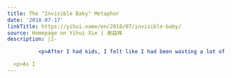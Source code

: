 ```yaml
---
title: The "Invisible Baby" Metaphor
date: '2018-07-17'
linkTitle: https://yihui.name/en/2018/07/invisible-baby/
source: Homepage on Yihui Xie | 谢益辉
description: |2-

          <p>After I had kids, I felt like I had been wasting a lot of time in my earlier life, and should have gotten many more things done: what a great amount of free time I had back then! Of course, that was just my fantasy. If I had no kids, there would surely be other things to fill up my time, and I wouldn&rsquo;t really be more productive. I&rsquo;m just a victim of the <a href="https://en.wikipedia.org/wiki/Parkinson%27s_law">Parkinson&rsquo;s Law</a> like many other people.</p>

  <p>As I
---
```

